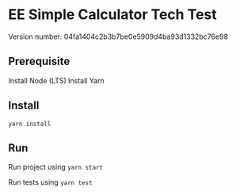 # EE Simple Calculator Tech Test

Version number: 04fa1404c2b3b7be0e5909d4ba93d1332bc76e98

## Prerequisite

Install Node (LTS)
Install Yarn

## Install

`yarn install`

## Run

Run project using `yarn start`

Run tests using `yarn test`
